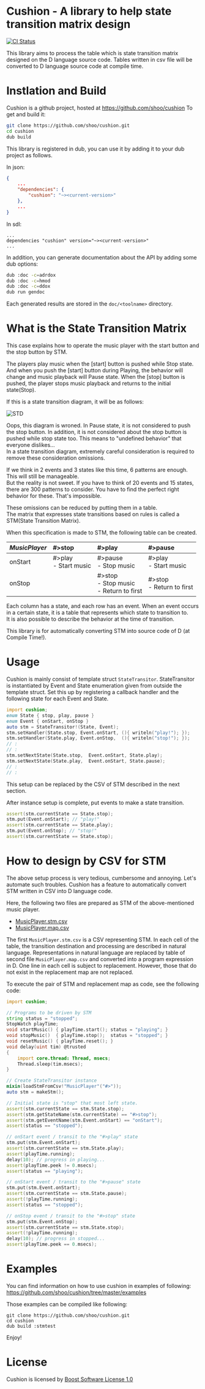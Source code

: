 # Cushion - A library to help state transition matrix design

[![CI Status](https://travis-ci.com/shoo/cushion.svg)](https://travis-ci.com/shoo/cushion)

This library aims to process the table which is state transition matrix designed on the D language source code.
Tables written in csv file will be converted to D language source code at compile time.

# Instlation and Build

Cushion is a github project, hosted at https://github.com/shoo/cushion
To get and build it:

```sh
git clone https://github.com/shoo/cushion.git
cd cushion
dub build
```

This library is registered in dub, you can use it by adding it to your dub project as follows.

In json:

```json
{
	...
	"dependencies": {
		"cushion": "~><current-version>"
	},
	...
}
```

In sdl:

```sdl
...
dependencies "cushion" version="~><current-version>"
...
```

In addition, you can generate documentation about the API by adding some dub options:

```sh
dub :doc -c=adrdox
dub :doc -c=hmod
dub :doc -c=ddox
dub run gendoc
```

Each generated results are stored in the `doc/<toolname>` directory.

# What is the State Transition Matrix
This case explains how to operate the music player with the start button and the stop button by STM.

The players play music when the [start] button is pushed while Stop state. And when you push the [start] button during Playing, the behavior will change and music playback will Pause state. When the [stop] button is pushed, the player stops music playback and returns to the initial state(Stop).

If this is a state transition diagram, it will be as follows:

![STD](doc/music_player_std.svg)

Oops, this diagram is wroned. In Pause state, it is not considered to push the stop button.
In addition, it is not considered about the stop button is pushed while stop state too. This means to "undefined behavior" that everyone dislikes...  
In a state transition diagram, extremely careful consideration is required to remove these consideration omissions.

If we think in 2 events and 3 states like this time, 6 patterns are enough. This will still be manageable.  
But the reality is not sweet. If you have to think of 20 events and 15 states, there are 300 patterns to consider. You have to find the perfect right behavior for these. That's impossible.

These omissions can be reduced by putting them in a table.  
The matrix that expresses state transitions based on rules is called a STM(State Transition Matrix).

When this specification is made to STM, the following table can be created.

| *MusicPlayer* |#>stop                   | #>play                  | #>pause                 |
|:--------------|:------------------------|:------------------------|:------------------------|
| onStart       | #>play<br>- Start music | #>pause<br>- Stop music | #>play<br>- Start music |
| onStop        |                         | #>stop<br>- Stop music<br>- Return to first | #>stop<br>- Return to first |

Each column has a state, and each row has an event. When an event occurs in a certain state, it is a table that represents which state to transition to.  
It is also possible to describe the behavior at the time of transition.

This library is for automatically converting STM into source code of D (at Compile Time!).

# Usage
Cushion is mainly consist of template struct `StateTransitor`.
StateTransitor is instantiated by Event and State enumeration given from outside the template struct. Set this up by registering a callback handler and the following state for each Event and State.

```d
import cushion;
enum State { stop, play, pause }
enum Event { onStart, onStop }
auto stm = StateTransitor!(State, Event);
stm.setHandler(State.stop, Event.onStart, (){ writeln("play!"); });
stm.setHandler(State.play, Event.onStop,  (){ writeln("stop!"); });
// :
// :
stm.setNextState(State.stop,  Event.onStart, State.play);
stm.setNextState(State.play,  Event.onStart, State.pause);
// :
// :
```

This setup can be replaced by the CSV of STM described in the next section.

After instance setup is complete, put events to make a state transition.

```d
assert(stm.currentState == State.stop);
stm.put(Event.onStart); // "play!"
assert(stm.currentState == State.play);
stm.put(Event.onStop); // "stop!"
assert(stm.currentState == State.stop);
```

# How to design by CSV for STM
The above setup process is very tedious, cumbersome and annoying. Let's automate such troubles.
Cushion has a feature to automatically convert STM written in CSV into D language code.

Here, the following two files are prepared as STM of the above-mentioned music player.

- [MusicPlayer.stm.csv](examples/stmtest/views/MusicPlayer.stm.csv)
- [MusicPlayer.map.csv](examples/stmtest/views/MusicPlayer.map.csv)

The first `MusicPlayer.stm.csv` is a CSV representing STM.
In each cell of the table, the transition destination and processing are described in natural language.
Representations in natural language are replaced by table of second file `MusicPlayer.map.csv` and converted into a program expression in D.
One line in each cell is subject to replacement. However, those that do not exist in the replacement map are not replaced.

To execute the pair of STM and replacement map as code, see the following code:

```d
import cushion;

// Programs to be driven by STM
string status = "stopped";
StopWatch playTime;
void startMusic() { playTime.start(); status = "playing"; }
void stopMusic()  { playTime.stop();  status = "stopped"; }
void resetMusic() { playTime.reset(); }
void delay(uint tim) @trusted
{
	import core.thread: Thread, msecs;
	Thread.sleep(tim.msecs);
}

// Create StateTransitor instance
mixin(loadStmFromCsv!"MusicPlayer"("#>"));
auto stm = makeStm();

// Initial state is "stop" that most left state.
assert(stm.currentState == stm.State.stop);
assert(stm.getStateName(stm.currentState) == "#>stop");
assert(stm.getEventName(stm.Event.onStart) == "onStart");
assert(status == "stopped");

// onStart event / transit to the "#>play" state
stm.put(stm.Event.onStart);
assert(stm.currentState == stm.State.play);
assert(playTime.running);
delay(10); // progress in playing...
assert(playTime.peek != 0.msecs);
assert(status == "playing");

// onStart event / transit to the "#>pause" state
stm.put(stm.Event.onStart);
assert(stm.currentState == stm.State.pause);
assert(!playTime.running);
assert(status == "stopped");

// onStop event / transit to the "#>stop" state
stm.put(stm.Event.onStop);
assert(stm.currentState == stm.State.stop);
assert(!playTime.running);
delay(10); // progress in stopped...
assert(playTime.peek == 0.msecs);
```



# Examples
You can find information on how to use cushion in examples of following:
https://github.com/shoo/cushion/tree/master/examples

Those examples can be compiled like following:

```
git clone https://github.com/shoo/cushion.git
cd cushion
dub build :stmtest
```

Enjoy!

# License
Cushion is licensed by [Boost Software License 1.0](LICENSE)


